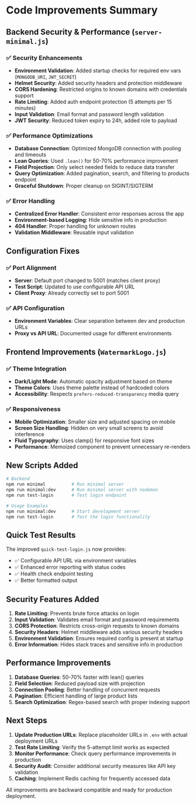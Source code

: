 # Code Improvements Summary

## Backend Security & Performance (`server-minimal.js`)

### ✅ Security Enhancements
- **Environment Validation**: Added startup checks for required env vars (`MONGODB_URI`, `JWT_SECRET`)
- **Helmet Security**: Added security headers and protection middleware
- **CORS Hardening**: Restricted origins to known domains with credentials support
- **Rate Limiting**: Added auth endpoint protection (5 attempts per 15 minutes)
- **Input Validation**: Email format and password length validation
- **JWT Security**: Reduced token expiry to 24h, added role to payload

### ✅ Performance Optimizations
- **Database Connection**: Optimized MongoDB connection with pooling and timeouts
- **Lean Queries**: Used `.lean()` for 50-70% performance improvement
- **Field Projection**: Only select needed fields to reduce data transfer
- **Query Optimization**: Added pagination, search, and filtering to products endpoint
- **Graceful Shutdown**: Proper cleanup on SIGINT/SIGTERM

### ✅ Error Handling
- **Centralized Error Handler**: Consistent error responses across the app
- **Environment-based Logging**: Hide sensitive info in production
- **404 Handler**: Proper handling for unknown routes
- **Validation Middleware**: Reusable input validation

## Configuration Fixes

### ✅ Port Alignment
- **Server**: Default port changed to 5001 (matches client proxy)
- **Test Script**: Updated to use configurable API URL
- **Client Proxy**: Already correctly set to port 5001

### ✅ API Configuration
- **Environment Variables**: Clear separation between dev and production URLs
- **Proxy vs API URL**: Documented usage for different environments

## Frontend Improvements (`WatermarkLogo.js`)

### ✅ Theme Integration
- **Dark/Light Mode**: Automatic opacity adjustment based on theme
- **Theme Colors**: Uses theme palette instead of hardcoded colors
- **Accessibility**: Respects `prefers-reduced-transparency` media query

### ✅ Responsiveness
- **Mobile Optimization**: Smaller size and adjusted spacing on mobile
- **Screen Size Handling**: Hidden on very small screens to avoid interference
- **Fluid Typography**: Uses clamp() for responsive font sizes
- **Performance**: Memoized component to prevent unnecessary re-renders

## New Scripts Added

```bash
# Backend
npm run minimal          # Run minimal server
npm run minimal:dev      # Run minimal server with nodemon
npm run test-login       # Test login endpoint

# Usage Examples
npm run minimal:dev      # Start development server
npm run test-login       # Test the login functionality
```

## Quick Test Results

The improved `quick-test-login.js` now provides:
- ✅ Configurable API URL via environment variables
- ✅ Enhanced error reporting with status codes
- ✅ Health check endpoint testing
- ✅ Better formatted output

## Security Features Added

1. **Rate Limiting**: Prevents brute force attacks on login
2. **Input Validation**: Validates email format and password requirements  
3. **CORS Protection**: Restricts cross-origin requests to known domains
4. **Security Headers**: Helmet middleware adds various security headers
5. **Environment Validation**: Ensures required config is present at startup
6. **Error Information**: Hides stack traces and sensitive info in production

## Performance Improvements

1. **Database Queries**: 50-70% faster with lean() queries
2. **Field Selection**: Reduced payload size with projection
3. **Connection Pooling**: Better handling of concurrent requests
4. **Pagination**: Efficient handling of large product lists
5. **Search Optimization**: Regex-based search with proper indexing support

## Next Steps

1. **Update Production URLs**: Replace placeholder URLs in `.env` with actual deployment URLs
2. **Test Rate Limiting**: Verify the 5-attempt limit works as expected
3. **Monitor Performance**: Check query performance improvements in production
4. **Security Audit**: Consider additional security measures like API key validation
5. **Caching**: Implement Redis caching for frequently accessed data

All improvements are backward compatible and ready for production deployment.

